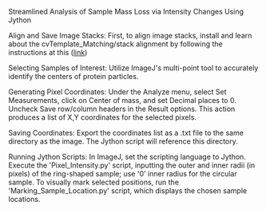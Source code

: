 
Streamlined Analysis of Sample Mass Loss via Intensity Changes Using Jython

Align and Save Image Stacks: First, to align image stacks, install and learn about the cvTemplate_Matching/stack alignment by following the instructions at this ([link](https://sites.google.com/site/qingzongtseng/template-matching-ij-plugin))

Selecting Samples of Interest: Utilize ImageJ's multi-point tool to accurately identify the centers of protein particles.

Generating Pixel Coordinates: Under the Analyze menu, select Set Measurements, click on Center of mass, and set Decimal places to 0. Uncheck Save row/column headers in the Result options. This action produces a list of X,Y coordinates for the selected pixels.

Saving Coordinates: Export the coordinates list as a .txt file to the same directory as the image. The Jython script will reference this directory.

Running Jython Scripts: In ImageJ, set the scripting language to Jython. Execute the 'Pixel_Intensity.py' script, inputting the outer and inner radii (in pixels) of the ring-shaped sample; use '0' inner radius for the circular sample. To visually mark selected positions, run the 'Marking_Sample_Location.py' script, which displays the chosen sample locations.   
 
